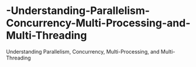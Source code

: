 # -Understanding-Parallelism-Concurrency-Multi-Processing-and-Multi-Threading
 Understanding Parallelism, Concurrency, Multi-Processing, and Multi-Threading
